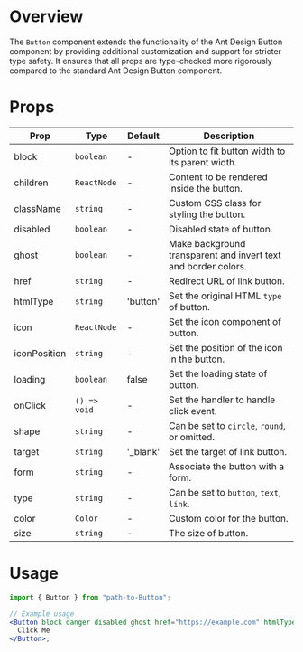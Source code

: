# Overview

The `Button` component extends the functionality of the Ant Design Button component by providing additional customization and support for stricter type safety. It ensures that all props are type-checked more rigorously compared to the standard Ant Design Button component.

# Props

| Prop         | Type         | Default   | Description                                                    |
| ------------ | ------------ | --------- | -------------------------------------------------------------- |
| block        | `boolean`    | -         | Option to fit button width to its parent width.                |
| children     | `ReactNode`  | -         | Content to be rendered inside the button.                      |
| className    | `string`     | -         | Custom CSS class for styling the button.                       |
| disabled     | `boolean`    | -         | Disabled state of button.                                      |
| ghost        | `boolean`    | -         | Make background transparent and invert text and border colors. |
| href         | `string`     | -         | Redirect URL of link button.                                   |
| htmlType     | `string`     | 'button'  | Set the original HTML `type` of button.                        |
| icon         | `ReactNode`  | -         | Set the icon component of button.                              |
| iconPosition | `string`     | -         | Set the position of the icon in the button.                    |
| loading      | `boolean`    | false     | Set the loading state of button.                               |
| onClick      | `() => void` | -         | Set the handler to handle click event.                         |
| shape        | `string`     | -         | Can be set to `circle`, `round`, or omitted.                   |
| target       | `string`     | '\_blank' | Set the target of link button.                                 |
| form         | `string`     | -         | Associate the button with a form.                              |
| type         | `string`     | -         | Can be set to `button`, `text`, `link`.                        |
| color        | `Color`      | -         | Custom color for the button.                                   |
| size         | `string`     | -         | The size of button.                                            |

# Usage

```jsx
import { Button } from "path-to-Button";

// Example usage
<Button block danger disabled ghost href="https://example.com" htmlType="submit" icon={<IconComponent />} iconPosition="left" loading={true} onClick={handleClick} shape="round" target="_self" type="primary">
  Click Me
</Button>;
```
